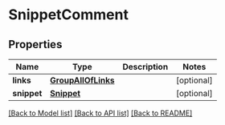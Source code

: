 # SnippetComment

## Properties
Name | Type | Description | Notes
------------ | ------------- | ------------- | -------------
**links** | [**GroupAllOfLinks**](GroupAllOfLinks.md) |  | [optional] 
**snippet** | [**Snippet**](Snippet.md) |  | [optional] 

[[Back to Model list]](../README.md#documentation-for-models) [[Back to API list]](../README.md#documentation-for-api-endpoints) [[Back to README]](../README.md)


